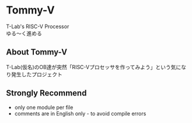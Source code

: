 # Tommy-V
T-Lab's RISC-V Processor<br>
ゆる～く進める

## About Tommy-V
T-Lab(仮名)のOB達が突然「RISC-Vプロセッサを作ってみよう」という気になり発生したプロジェクト<br>


## Strongly Recommend
- only one module per file
- comments are in English only - to avoid compile errors
